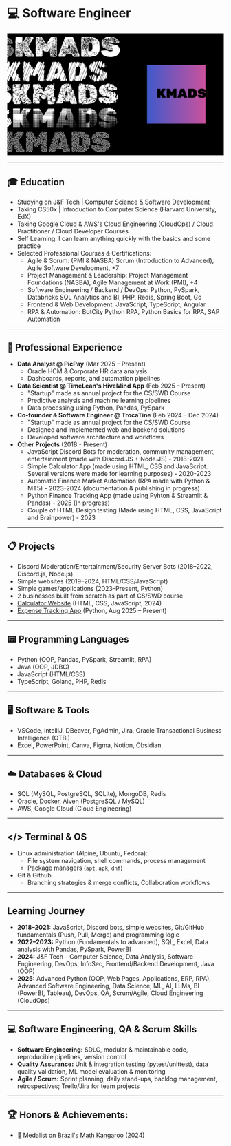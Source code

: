 # 💻 Software Engineer

![KMADS](/KMADS-v3.png) <!-- Banner -->

---

## 🎓 Education
- Studying on J&F Tech | Computer Science & Software Development
- Taking CS50x | Introduction to Computer Science (Harvard University, EdX)
- Taking Google Cloud & AWS's Cloud Engineering (CloudOps) / Cloud Practitioner / Cloud Developer Courses
- Self Learning: I can learn anything quickly with the basics and some practice
- Selected Professional Courses & Certifications:
  - Agile & Scrum: (PMI & NASBA) Scrum (Introduction to Advanced), Agile Software Development, +7
  - Project Management & Leadership: Project Management Foundations (NASBA), Agile Management at Work (PMI), +4
  - Software Engineering / Backend / DevOps: Python, PySpark, Databricks SQL Analytics and BI, PHP, Redis, Spring Boot, Go
  - Frontend & Web Development: JavaScript, TypeScript, Angular
  - RPA & Automation: BotCity Python RPA, Python Basics for RPA, SAP Automation

---

## 💼 Professional Experience
- **Data Analyst @ PicPay** (Mar 2025 – Present)
  - Oracle HCM & Corporate HR data analysis  
  - Dashboards, reports, and automation pipelines
- **Data Scientist @ TimeLean's HiveMind App** (Feb 2025 – Present)
  - "Startup" made as annual project for the CS/SWD Course
  - Predictive analysis and machine learning pipelines  
  - Data processing using Python, Pandas, PySpark
- **Co-founder & Software Engineer @ TrocaTine** (Feb 2024 – Dec 2024)
  - "Startup" made as annual project for the CS/SWD Course
  - Designed and implemented web and backend solutions  
  - Developed software architecture and workflows
- **Other Projects** (2018 - Present)
  - JavaScript Discord Bots for moderation, community management, entertainment (made with Discord.JS + Node.JS) - 2018-2021
  - Simple Calculator App (made using HTML, CSS and JavaScript. Several versions were made for learning purposes) - 2020-2023
  - Automatic Finance Market Automation (RPA made with Python & MT5) - 2023-2024 (documentation & publishing in progress)
  - Python Finance Tracking App (made using Pyhton & Streamlit & Pandas) - 2025 (In progress)
  - Couple of HTML Design testing (Made using HTML, CSS, JavaScript and Brainpower) - 2023

---

## 📋 Projects
- Discord Moderation/Entertainment/Security Server Bots (2018–2022, Discord.js, Node.js)  
- Simple websites (2019–2024, HTML/CSS/JavaScript)  
- Simple games/applications (2023–Present, Python)  
- 2 businesses built from scratch as part of CS/SWD course  
- [Calculator Website](https://github.com/kmadsdev/calculator/) (HTML, CSS, JavaScript, 2024)  
- [Expense Tracking App](https://github.com/kmadsdev/ExpenseTrackingApp/) (Python, Aug 2025 – Present)

---

## 📟 Programming Languages
- Python (OOP, Pandas, PySpark, Streamlit, RPA)  
- Java (OOP, JDBC)  
- JavaScript (HTML/CSS)  
- TypeScript, Golang, PHP, Redis

---

## 🖥️ Software & Tools
- VSCode, IntelliJ, DBeaver, PgAdmin, Jira, Oracle Transactional Business Intelligence (OTBI)  
- Excel, PowerPoint, Canva, Figma, Notion, Obsidian

---

## ☁️ Databases & Cloud
- SQL (MySQL, PostgreSQL, SQLite), MongoDB, Redis
- Oracle, Docker, Aiven (PostgreSQL / MySQL)
- AWS, Google Cloud (Cloud Engineering)

---

## </> Terminal & OS
- Linux administration (Alpine, Ubuntu, Fedora):
    - File system navigation, shell commands, process management
    - Package managers (`apt`, `apk`, `dnf`)
- Git & Github
  - Branching strategies & merge conflicts, Collaboration workflows

---

## Learning Journey
- **2018–2021:** JavaScript, Discord bots, simple websites, Git/GitHub fundamentals (Push, Pull, Merge) and programming logic
- **2022–2023:** Python (Fundamentals to advanced), SQL, Excel, Data analysis with Pandas, PySpark, PowerBI  
- **2024:** J&F Tech – Computer Science, Data Analysis, Software Engineering, DevOps, InfoSec, Frontend/Backend Development, Java (OOP)
- **2025:** Advanced Python (OOP, Web Pages, Applications, ERP, RPA), Advanced Software Engineering, Data Science, ML, AI, LLMs, BI (PowerBI, Tableau), DevOps, QA, Scrum/Agile, Cloud Engineering (CloudOps)

---

## 💻 Software Engineering, QA & Scrum Skills
- **Software Engineering:** SDLC, modular & maintainable code, reproducible pipelines, version control  
- **Quality Assurance:** Unit & integration testing (pytest/unittest), data quality validation, ML model evaluation & monitoring  
- **Agile / Scrum:** Sprint planning, daily stand-ups, backlog management, retrospectives; Trello/Jira for team projects

---

## 🏆 Honors & Achievements:
  - 🥉 Medalist on [Brazil's Math Kangaroo](https://www.cangurudematematicabrasil.com.br/) (2024)
